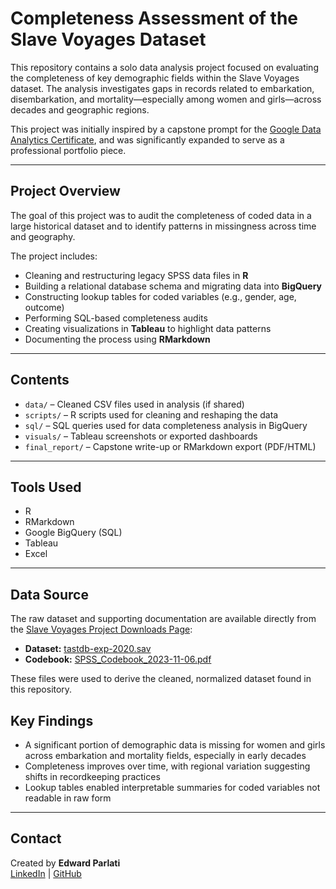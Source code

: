 # Completeness Assessment of the Slave Voyages Dataset

This repository contains a solo data analysis project focused on evaluating the completeness of key demographic fields within the Slave Voyages dataset. The analysis investigates gaps in records related to embarkation, disembarkation, and mortality—especially among women and girls—across decades and geographic regions.

This project was initially inspired by a capstone prompt for the [Google Data Analytics Certificate](https://www.coursera.org/professional-certificates/google-data-analytics), and was significantly expanded to serve as a professional portfolio piece.

---

## Project Overview

The goal of this project was to audit the completeness of coded data in a large historical dataset and to identify patterns in missingness across time and geography. 

The project includes:

- Cleaning and restructuring legacy SPSS data files in **R**
- Building a relational database schema and migrating data into **BigQuery**
- Constructing lookup tables for coded variables (e.g., gender, age, outcome)
- Performing SQL-based completeness audits
- Creating visualizations in **Tableau** to highlight data patterns
- Documenting the process using **RMarkdown**

---

## Contents

- `data/` – Cleaned CSV files used in analysis (if shared)
- `scripts/` – R scripts used for cleaning and reshaping the data
- `sql/` – SQL queries used for data completeness analysis in BigQuery
- `visuals/` – Tableau screenshots or exported dashboards
- `final_report/` – Capstone write-up or RMarkdown export (PDF/HTML)

---

## Tools Used

- R  
- RMarkdown  
- Google BigQuery (SQL)  
- Tableau  
- Excel  

---

## Data Source

The raw dataset and supporting documentation are available directly from the [Slave Voyages Project Downloads Page](https://www.slavevoyages.org/voyage/downloads):

- **Dataset:** [tastdb-exp-2020.sav](https://www.slavevoyages.org/documents/download/tastdb-exp-2020.sav)  
- **Codebook:** [SPSS_Codebook_2023-11-06.pdf](https://www.slavevoyages.org/documents/download/SPSS_Codebook_2023-11-06.pdf)

These files were used to derive the cleaned, normalized dataset found in this repository.

## Key Findings

- A significant portion of demographic data is missing for women and girls across embarkation and mortality fields, especially in early decades
- Completeness improves over time, with regional variation suggesting shifts in recordkeeping practices
- Lookup tables enabled interpretable summaries for coded variables not readable in raw form

---

## Contact

Created by **Edward Parlati**  
[LinkedIn](https://www.linkedin.com/in/edwardparlati) | [GitHub](https://github.com/edwardparlati)  
